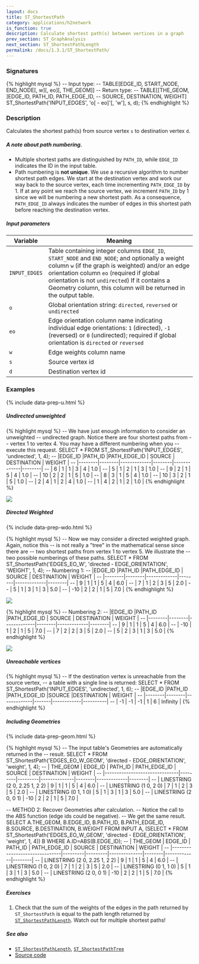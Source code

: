 ```yaml
---
layout: docs
title: ST_ShortestPath
category: applications/h2network
is_function: true
description: Calculate shortest path(s) between vertices in a graph
prev_section: ST_GraphAnalysis
next_section: ST_ShortestPathLength
permalink: /docs/1.3.1/ST_ShortestPath/
---
```


### Signatures

{% highlight mysql %}
-- Input type:
--     TABLE[EDGE_ID, START_NODE, END_NODE[, w][, eo][, THE_GEOM]]
-- Return type:
--     TABLE[[THE_GEOM, ]EDGE_ID, PATH_ID, PATH_EDGE_ID,
--           SOURCE, DESTINATION, WEIGHT]
ST_ShortestPath('INPUT_EDGES', 'o[ - eo]'[, 'w'], s, d);
{% endhighlight %}

### Description

Calculates the shortest path(s) from source vertex `s` to
destination vertex `d`.

<div class="note info">
  <h5>A note about path numbering.</h5>
  <p>
  <ul>
  <li> Multiple shortest paths are distinguished by
  <code>PATH_ID</code>, while <code>EDGE_ID</code> indicates the ID
  in the input table.  </li>
  <li> Path numbering is <b>not unique</b>. We use a recursive
  algorithm to number shortest path edges. We start at the
  destination vertex and work our way back to the source vertex,
  each time incrementing <code>PATH_EDGE_ID</code> by 1. If at any
  point we reach the source vertex, we increment
  <code>PATH_ID</code> by 1 since we will be numbering a new
  shortest path. As a consequence, <code>PATH_EDGE_ID</code> always
  indicates the number of edges in this shortest path before
  reaching the destination vertex.  </li>
  </ul>
  </p>
</div>


##### Input parameters

| Variable      | Meaning                                                                                                                                                                                                                                                                                                                 |
|---------------|-------------------------------------------------------------------------------------------------------------------------------------------------------------------------------------------------------------------------------------------------------------------------------------------------------------------------|
| `INPUT_EDGES` | Table containing integer columns `EDGE_ID`, `START_NODE` and `END_NODE`; and optionally a weight column `w` (if the graph is weighted) and/or an edge orientation column `eo` (required if global orientation is not `undirected`) If it contains a Geometry column, this column will be returned in the output table. |
| `o`           | Global orientation string: `directed`, `reversed` or `undirected`                                                                                                                                                                                                                                                       |
| `eo`          | Edge orientation column name indicating individual edge orientations: `1` (directed), `-1` (reversed) or `0` (undirected); required if global orientation is `directed` or `reversed`                                                                                                                                   |
| `w`           | Edge weights column name                                                                                                                                                                                                                                                                                                |
| `s`           | Source vertex id                                                                                                                                                                                                                                                                                                        |
| `d`           | Destination vertex id                                                                                                                                                                                                                                                                                                   |

### Examples

{% include data-prep-u.html %}

##### Undirected unweighted

{% highlight mysql %}
-- We have just enough information to consider an unweighted
-- undirected graph. Notice there are four shortest paths from
-- vertex 1 to vertex 4. You may have a different numbering when you
-- execute this request.
SELECT * FROM ST_ShortestPath('INPUT_EDGES',
        'undirected', 1, 4);
-- |EDGE_ID |PATH_ID |PATH_EDGE_ID | SOURCE | DESTINATION | WEIGHT |
-- |--------|--------|-------------|--------|-------------|--------|
-- |      6 |      1 |           1 |      3 |           4 |    1.0 |
-- |      5 |      1 |           2 |      1 |           3 |    1.0 |
-- |      9 |      2 |           1 |      5 |           4 |    1.0 |
-- |     10 |      2 |           2 |      1 |           5 |    1.0 |
-- |      8 |      3 |           1 |      5 |           4 |    1.0 |
-- |     10 |      3 |           2 |      1 |           5 |    1.0 |
-- |      2 |      4 |           1 |      2 |           4 |    1.0 |
-- |      1 |      4 |           2 |      1 |           2 |    1.0 |
{% endhighlight %}

<img class="displayed" src="../u-sp-1-4.svg">

##### Directed Weighted

{% include data-prep-wdo.html %}

{% highlight mysql %}
-- Now we may consider a directed weighted graph. Again, notice this
-- is not really a "tree" in the mathematical sense since there are
-- two shortest paths from vertex 1 to vertex 5. We illustrate the
-- two possible numberings of these paths.
SELECT * FROM ST_ShortestPath('EDGES_EO_W',
        'directed - EDGE_ORIENTATION', 'WEIGHT', 1, 4);
-- Numbering 1:
-- |EDGE_ID |PATH_ID |PATH_EDGE_ID | SOURCE | DESTINATION | WEIGHT |
-- |--------|--------|-------------|--------|-------------|--------|
-- |      9 |      1 |           1 |      5 |           4 |    6.0 |
-- |      7 |      1 |           2 |      3 |           5 |    2.0 |
-- |      5 |      1 |           3 |      1 |           3 |    5.0 |
-- |    -10 |      2 |           2 |      1 |           5 |    7.0 |
{% endhighlight %}

<img class="displayed" src="../wdo-sp-1-4-numbering1.svg">

{% highlight mysql %}
-- Numbering 2:
-- |EDGE_ID |PATH_ID |PATH_EDGE_ID | SOURCE | DESTINATION | WEIGHT |
-- |--------|--------|-------------|--------|-------------|--------|
-- |      9 |      1 |           1 |      5 |           4 |    6.0 |
-- |    -10 |      1 |           2 |      1 |           5 |    7.0 |
-- |      7 |      2 |           2 |      3 |           5 |    2.0 |
-- |      5 |      2 |           3 |      1 |           3 |    5.0 |
{% endhighlight %}

<img class="displayed" src="../wdo-sp-1-4-numbering2.svg">

##### Unreachable vertices

{% highlight mysql %}
-- If the destination vertex is unreachable from the source vertex,
-- a table with a single line is returned:
SELECT * FROM ST_ShortestPath('INPUT_EDGES',
        'undirected', 1, 6);
-- |EDGE_ID |PATH_ID |PATH_EDGE_ID |SOURCE |DESTINATION | WEIGHT   |
-- |--------|--------|-------------|-------|------------|----------|
-- |     -1 |     -1 |          -1 |     1 |          6 | Infinity |
{% endhighlight %}

##### Including Geometries

{% include data-prep-geom.html %}

{% highlight mysql %}
-- The input table's Geometries are automatically returned in the
-- result.
SELECT * FROM ST_ShortestPath('EDGES_EO_W_GEOM',
        'directed - EDGE_ORIENTATION', 'weight', 1, 4);
-- | THE_GEOM                      | EDGE_ID | PATH_ID | PATH_EDGE_ID | SOURCE | DESTINATION | WEIGHT |
-- |-------------------------------|---------|---------|--------------|--------|-------------|--------|
-- | LINESTRING (2 0, 2.25 1, 2 2) |       9 |       1 |            1 |      5 |           4 |    6.0 |
-- | LINESTRING (1 0, 2 0)         |       7 |       1 |            2 |      3 |           5 |    2.0 |
-- | LINESTRING (0 1, 1 0)         |       5 |       1 |            3 |      1 |           3 |    5.0 |
-- | LINESTRING (2 0, 0 1)         |     -10 |       2 |            2 |      1 |           5 |    7.0 |

-- METHOD 2: Recover Geometries after calculation.
-- Notice the call to the ABS function (edge ids could be negative).
-- We get the same result.
SELECT A.THE_GEOM,
       B.EDGE_ID,
       B.PATH_ID,
       B.PATH_EDGE_ID,
       B.SOURCE,
       B.DESTINATION,
       B.WEIGHT
FROM INPUT A,
     (SELECT * FROM ST_ShortestPath('EDGES_EO_W_GEOM',
        'directed - EDGE_ORIENTATION', 'weight', 1, 4)) B
WHERE A.ID=ABS(B.EDGE_ID);
-- | THE_GEOM                      | EDGE_ID | PATH_ID | PATH_EDGE_ID | SOURCE | DESTINATION | WEIGHT |
-- |-------------------------------|---------|---------|--------------|--------|-------------|--------|
-- | LINESTRING (2 0, 2.25 1, 2 2) |       9 |       1 |            1 |      5 |           4 |    6.0 |
-- | LINESTRING (1 0, 2 0)         |       7 |       1 |            2 |      3 |           5 |    2.0 |
-- | LINESTRING (0 1, 1 0)         |       5 |       1 |            3 |      1 |           3 |    5.0 |
-- | LINESTRING (2 0, 0 1)         |     -10 |       2 |            2 |      1 |           5 |    7.0 |
{% endhighlight %}

##### Exercises

1. Check that the sum of the weights of the edges in the path
   returned by `ST_ShortestPath` is equal to the path length
   returned by [`ST_ShortestPathLength`](../ST_ShortestPathLength).
   Watch out for multiple shortest paths!

##### See also

* [`ST_ShortestPathLength`](../ST_ShortestPathLength),
  [`ST_ShortestPathTree`](../ST_ShortestPathTree)
* <a href="https://github.com/orbisgis/h2gis/blob/master/h2gis-network/src/main/java/org/h2gis/network/functions/ST_ShortestPath.java" target="_blank">Source code</a>
